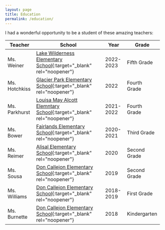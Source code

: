 ```yaml
---
layout: page
title: Education
permalink: /education/
---
```


I had a wonderful opportunity to be a student of these amazing teachers:

| Teacher       | School                                                                                                | Year      | Grade        |
| ------------- | ----------------------------------------------------------------------------------------------------- | --------- | ------------ |
| Ms. Weiner    | [Lake Wilderness Elementary School](https://lakewildernesstahomasd.ss19.sharpschool.com/){:target="\_blank" rel="noopener"}             | 2022-2023 | Fifth Grade  |
| Ms. Hotchkiss | [Glacier Park Elementary School](https://glacierpark.tahomasd.us/){:target="\_blank" rel="noopener"}                                    | 2022      | Fourth Grade |
| Ms. Parkhurst | [Louisa May Alcott Elemntary School](https://alcott.lwsd.org/){:target="\_blank" rel="noopener"}      | 2021-2022 | Fourth Grade |
| Ms. Bower     | [Fairlands Elementary School](https://fairlands.pleasantonusd.net/){:target="\_blank" rel="noopener"} | 2020-2021 | Third Grade  |
| Ms. Reimer    | [Alisal Elementary School](https://alisal.pleasantonusd.net/){:target="\_blank" rel="noopener"}       | 2020      | Second Grade |
| Ms. Sousa     | [Don Callejon Elementary School](https://www.doncallejon.org/){:target="\_blank" rel="noopener"}      | 2019      | Second Grade |
| Ms. Williams  | [Don Callejon Elementary School](https://www.doncallejon.org/){:target="\_blank" rel="noopener"}      | 2018-2019 | First Grade  |
| Ms. Burnette  | [Don Callejon Elementary School](https://www.doncallejon.org/){:target="\_blank" rel="noopener"}      | 2018      | Kindergarten |
